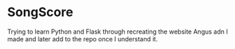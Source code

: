 # SongScore
Trying to learn Python and Flask through recreating the website Angus adn I made and later add to the repo once I understand it.
